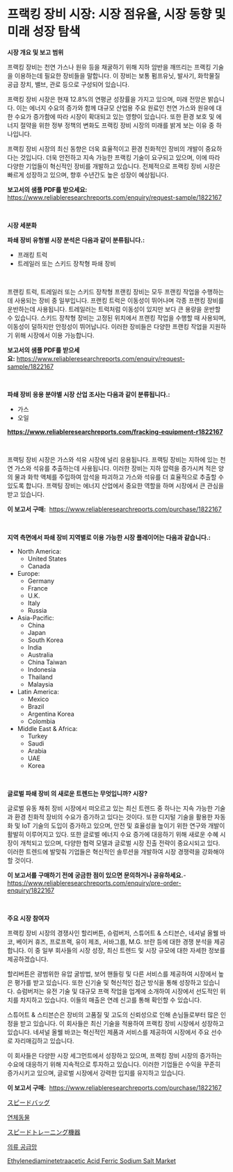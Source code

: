 <p><h1>프랙킹 장비 시장: 시장 점유율, 시장 동향 및 미래 성장 탐색</h1></p><p><strong>시장 개요 및 보고 범위</strong></p>
<p><p>프랙킹 장비는 천연 가스나 원유 등을 채굴하기 위해 지하 암반을 깨뜨리는 프랙킹 기술을 이용하는데 필요한 장비들을 말합니다. 이 장비는 보통 펌프유닛, 발사기, 화학물질 공급 장치, 밸브, 관로 등으로 구성되어 있습니다.</p><p>프랙킹 장비 시장은 현재 12.8%의 연평균 성장률을 가지고 있으며, 미래 전망은 밝습니다. 이는 에너지 수요의 증가와 함께 대규모 산업용 주요 원료인 천연 가스와 원유에 대한 수요가 증가함에 따라 시장이 확대되고 있는 영향이 있습니다. 또한 환경 보호 및 에너지 절약을 위한 정부 정책의 변화도 프랙킹 장비 시장의 미래를 밝게 보는 이유 중 하나입니다.</p><p>프랙킹 장비 시장의 최신 동향은 더욱 효율적이고 환경 친화적인 장비의 개발이 중요하다는 것입니다. 더욱 안전하고 지속 가능한 프랙킹 기술이 요구되고 있으며, 이에 따라 다양한 기업들이 혁신적인 장비를 개발하고 있습니다. 전체적으로 프랙킹 장비 시장은 빠르게 성장하고 있으며, 향후 수년간도 높은 성장이 예상됩니다.</p></p>
<p><strong>보고서의 샘플 PDF를 받으세요:</strong> <a href="https://www.reliableresearchreports.com/enquiry/request-sample/1822167">https://www.reliableresearchreports.com/enquiry/request-sample/1822167</a></p>
<p>&nbsp;</p>
<p><strong>시장 세분화</strong></p>
<p><strong>파쇄 장비 유형별 시장 분석은 다음과 같이 분류됩니다.:</strong></p>
<p><ul><li>프래킹 트럭</li><li>트레일러 또는 스키드 장착형 파쇄 장비</li></ul></p>
<p>&nbsp;</p>
<p><p>프랜킹 트럭, 트레일러 또는 스키드 장착형 프랜킹 장비는 모두 프랜킹 작업을 수행하는 데 사용되는 장비 중 일부입니다. 프랜킹 트럭은 이동성이 뛰어나며 각종 프랜킹 장비를 운반하는데 사용됩니다. 트레일러는 트럭처럼 이동성이 있지만 보다 큰 용량을 운반할 수 있습니다. 스키드 장착형 장비는 고정된 위치에서 프랜킹 작업을 수행할 때 사용되며, 이동성이 덜하지만 안정성이 뛰어납니다. 이러한 장비들은 다양한 프랜킹 작업을 지원하기 위해 시장에서 이용 가능합니다.</p></p>
<p><strong>보고서의 샘플 PDF를 받으세요:</strong>&nbsp;<a href="https://www.reliableresearchreports.com/enquiry/request-sample/1822167">https://www.reliableresearchreports.com/enquiry/request-sample/1822167</a></p>
<p>&nbsp;</p>
<p><strong> 파쇄 장비 응용 분야별 시장 산업 조사는 다음과 같이 분류됩니다.:</strong></p>
<p><ul><li>가스</li><li>오일</li></ul></p>
<p><strong><a href="https://www.reliableresearchreports.com/fracking-equipment-r1822167">https://www.reliableresearchreports.com/fracking-equipment-r1822167</a></strong></p>
<p>&nbsp;</p>
<p><p>프랙팅 장비 시장은 가스와 석유 시장에 널리 응용됩니다. 프랙팅 장비는 지하에 있는 천연 가스와 석유를 추출하는데 사용됩니다. 이러한 장비는 지하 압력을 증가시켜 적은 양의 물과 화학 액체를 주입하여 암석을 파괴하고 가스와 석유를 더 효율적으로 추출할 수 있도록 합니다. 프랙팅 장비는 에너지 산업에서 중요한 역할을 하며 시장에서 큰 관심을 받고 있습니다.</p></p>
<p><strong>이 보고서 구매:</strong>&nbsp; <a href="https://www.reliableresearchreports.com/purchase/1822167">https://www.reliableresearchreports.com/purchase/1822167</a></p>
<p>&nbsp;</p>
<p><strong>지역 측면에서 파쇄 장비 지역별로 이용 가능한 시장 플레이어는 다음과 같습니다.:</strong></p>
<p><ul>
    <li>
        North America:
        <ul>
            <li>United States</li>
            <li>Canada</li>
        </ul>
    </li>
    <li>
        Europe:
        <ul>
            <li>Germany</li>
            <li>France</li>
            <li>U.K.</li>
            <li>Italy</li>
            <li>Russia</li>
        </ul>
    </li>
    <li>
        Asia-Pacific:
        <ul>
            <li>China</li>
            <li>Japan</li>
            <li>South Korea</li>
            <li>India</li>
            <li>Australia</li>
            <li>China Taiwan</li>
            <li>Indonesia</li>
            <li>Thailand</li>
            <li>Malaysia</li>
        </ul>
    </li>
    <li>
        Latin America:
        <ul>
            <li>Mexico</li>
            <li>Brazil</li>
            <li>Argentina Korea</li>
            <li>Colombia</li>
        </ul>
    </li>
    <li>
        Middle East & Africa:
        <ul>
            <li>Turkey</li>
            <li>Saudi</li>
            <li>Arabia</li>
            <li>UAE</li>
            <li>Korea</li>
        </ul>
    </li>
    </ul></p>
<p>&nbsp;</p>
<p><strong>글로벌 파쇄 장비 의 새로운 트렌드는 무엇입니까? 시장?</strong></p>
<p><p>글로벌 유동 채취 장비 시장에서 떠오르고 있는 최신 트렌드 중 하나는 지속 가능한 기술과 환경 친화적 장비의 수요가 증가하고 있다는 것이다. 또한 디지털 기술을 활용한 자동화 및 IoT 기술의 도입이 증가하고 있으며, 안전 및 효율성을 높이기 위한 연구와 개발이 활발히 이루어지고 있다. 또한 글로벌 에너지 수요 증가에 대응하기 위해 새로운 수혜 시장이 개척되고 있으며, 다양한 협력 모델과 글로벌 시장 진출 전략이 중요시되고 있다. 이러한 트렌드에 발맞춰 기업들은 혁신적인 솔루션을 개발하여 시장 경쟁력을 강화해야 할 것이다.</p></p>
<p><strong>이 보고서를 구매하기 전에 궁금한 점이 있으면 문의하거나 공유하세요.</strong>- <a href="https://www.reliableresearchreports.com/enquiry/pre-order-enquiry/1822167">https://www.reliableresearchreports.com/enquiry/pre-order-enquiry/1822167</a></p>
<p>&nbsp;</p>
<p><strong>주요 시장 참여자</strong></p>
<p><p>프랙킹 장비 시장의 경쟁사인 할리버튼, 슈럼버저, 스튜어트 & 스티븐슨, 네셔널 올웰 바코, 베이커 휴즈, 프로프랙, 유이 제조, 서바그룹, M.G. 브란 등에 대한 경쟁 분석을 제공합니다. 이 중 일부 회사들의 시장 성장, 최신 트렌드 및 시장 규모에 대한 자세한 정보를 제공하겠습니다.</p><p>할리버튼은 광범위한 유압 굴방법, 보어 핸들링 및 다른 서비스를 제공하여 시장에서 높은 평가를 받고 있습니다. 또한 신기술 및 혁신적인 접근 방식을 통해 성장하고 있습니다. 슈럼버저는 유전 기술 및 대규모 프랙 작업을 업계에 소개하여 시장에서 선도적인 위치를 차지하고 있습니다. 이들의 매출은 연례 신고를 통해 확인할 수 있습니다.</p><p>스튜어트 & 스티븐슨은 장비의 고품질 및 고도의 신뢰성으로 인해 손님들로부터 많은 인정을 받고 있습니다. 이 회사들은 최신 기술을 적용하여 프랙킹 장비 시장에서 성장하고 있습니다. 네셔널 올웰 바코는 혁신적인 제품과 서비스를 제공하여 시장에서 주요 선수로 자리매김하고 있습니다.</p><p>이 회사들은 다양한 시장 세그먼트에서 성장하고 있으며, 프랙킹 장비 시장의 증가하는 수요에 대응하기 위해 지속적으로 투자하고 있습니다. 이러한 기업들은 수익을 꾸준히 증가시키고 있으며, 글로벌 시장에서 강력한 입지를 유지하고 있습니다.</p></p>
<p><strong>이 보고서 구매:</strong>&nbsp;&nbsp;<a href="https://www.reliableresearchreports.com/purchase/1822167">https://www.reliableresearchreports.com/purchase/1822167</a></p>
<p><p><a href="https://github.com/cnnriuez22368/Market-Research-Report-List-1/blob/main/636751132985.md">スピードバッグ</a></p><p><a href="https://github.com/vs10l4sfg5c/Market-Research-Report-List-1/blob/main/592116930227.md">연체동물</a></p><p><a href="https://github.com/LeanneBruen2023/Market-Research-Report-List-1/blob/main/533991932986.md">スピードトレーニング機器</a></p><p><a href="https://github.com/Skyleitney456456/Market-Research-Report-List-1/blob/main/492390930228.md">의류 공급망</a></p><p><a href="https://issuu.com/reportprime-2/docs/ethylenediaminetetraacetic-acid-ferric-sodium-salt">Ethylenediaminetetraacetic Acid Ferric Sodium Salt Market</a></p></p>